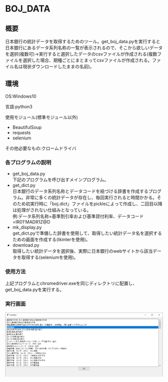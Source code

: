 # BOJ_DATA

## 概要
日本銀行の統計データを取得するためのツール。get_boj_data.pyを実行すると日本銀行にあるデータ系列名称の一覧が表示されるので、そこから欲しいデータを選択(複数可)→実行すると選択したデータのcsvファイルが作成される(複数ファイルを選択した場合、期種ごとにまとまってcsvファイルが作成される。ファイル名は現状ダウンロードしたままの名前)。

## 環境
OS:Windows10

言語:python3

使用モジュール(標準モジュール以外)
* BeautifulSoup
* requests
* selenium  

その他必要なもの:クロームドライバ

### 各プログラムの説明
* get_boj_data.py  
  下記のプログラムを呼び出すメインプログラム。
* get_dict.py  
日本銀行のデータ系列名称とデータコードを紐づける辞書を作成するプログラム。非常に多くの統計データが存在し、毎回実行されると時間かかる。そのため初実行時に「boj.dict」ファイルをpickleによって作成し、二回目以降は処理がされない仕組みとなっている。  
  例:データ系列名称=基準割引率および基準貸付利率、データコード=IR01'MADR1Z@D
* mk_display.py  
  get_dict.pyで準備した辞書を使用して、取得したい統計データ名を選択するための画面を作成する(tkinterを使用)。
* download.py  
  取得したい統計データを選択後、実際に日本銀行のwebサイトから該当データを取得する(seleniumを使用)。

### 使用方法
上記プログラムとchromedriver.exeを同じディレクトリに配置し、get_boj_data.pyを実行する。

### 実行画面
![実行画面](https://github.com/jiromaru/boj_data/blob/images/boj_images.png?raw=true)
